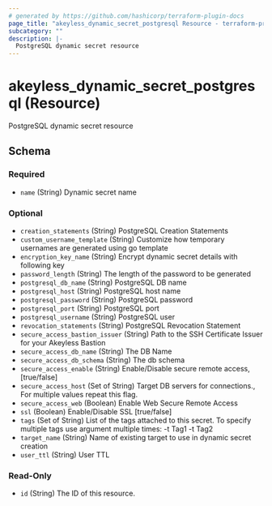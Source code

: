```yaml
---
# generated by https://github.com/hashicorp/terraform-plugin-docs
page_title: "akeyless_dynamic_secret_postgresql Resource - terraform-provider-akeyless"
subcategory: ""
description: |-
  PostgreSQL dynamic secret resource
---
```


# akeyless_dynamic_secret_postgresql (Resource)

PostgreSQL dynamic secret resource



<!-- schema generated by tfplugindocs -->
## Schema

### Required

- `name` (String) Dynamic secret name

### Optional

- `creation_statements` (String) PostgreSQL Creation Statements
- `custom_username_template` (String) Customize how temporary usernames are generated using go template
- `encryption_key_name` (String) Encrypt dynamic secret details with following key
- `password_length` (String) The length of the password to be generated
- `postgresql_db_name` (String) PostgreSQL DB name
- `postgresql_host` (String) PostgreSQL host name
- `postgresql_password` (String) PostgreSQL password
- `postgresql_port` (String) PostgreSQL port
- `postgresql_username` (String) PostgreSQL user
- `revocation_statements` (String) PostgreSQL Revocation Statement
- `secure_access_bastion_issuer` (String) Path to the SSH Certificate Issuer for your Akeyless Bastion
- `secure_access_db_name` (String) The DB Name
- `secure_access_db_schema` (String) The db schema
- `secure_access_enable` (String) Enable/Disable secure remote access, [true/false]
- `secure_access_host` (Set of String) Target DB servers for connections., For multiple values repeat this flag.
- `secure_access_web` (Boolean) Enable Web Secure Remote Access
- `ssl` (Boolean) Enable/Disable SSL [true/false]
- `tags` (Set of String) List of the tags attached to this secret. To specify multiple tags use argument multiple times: -t Tag1 -t Tag2
- `target_name` (String) Name of existing target to use in dynamic secret creation
- `user_ttl` (String) User TTL

### Read-Only

- `id` (String) The ID of this resource.


